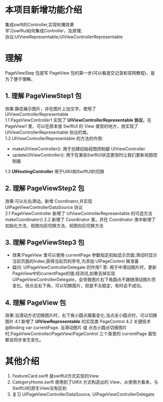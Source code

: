 # 本项目新增功能介绍
集成swift的Controller,实现轮播效果  
学习swiftui如何集成Controller，及原理;  
协议:UIViewRepresentable;UIViewControllerRepresentable

# 理解
PageViewStep 包是写 PageView 包的第一步(可以看提交记录和官网教程)，是为了便于理解。  
## 1. 理解 PageViewStep1 包
效果:静态展示图片，并在图片上加文字。使用了 UIViewControllerRepresentable  
1.1 PageViewController1 实现了 <b>UIViewControllerRepresentable 协议</b>。在 PageView1 里，可以在原本放 SwiftUI 的 View 类型的地方，放实现了 UIViewControllerRepresentable 协议的类。  
1.2 UIViewControllerRepresentable 的方法的作用:  
* makeUIViewController():  用于创建初始视图控制器 UIViewController
* updateUIViewController(): 用于在某些SwiftUI状态更改时让我们更新视图控制器  

1.3 <b>UIHostingController</b> 用于UIKit和SwiftUI的切换

## 2. 理解 PageViewStep2 包
效果:可以左右滑动。新增 Coordinator,并实现 UIPageViewControllerDataSource 协议  
2.1 PageViewController 新增了 UIViewControllerRepresentable 的可选方法 makeCoordinator()
2.2 新增了 Coordinator 类，并在 Coordinator 类中新增了初始化方法、视图向前切换方法、视图向后切换方法

## 3. 理解 PageViewStep3 包
* 效果:PageView 里可以使用 currentPage 参数指定初始显示页面;滑动时显示当前页面的Index;获得当前页的序号,为添加 UIPageControl 做准备  
* 疑问: UIPageViewControllerDelegate 的作用?  答: 用于中滑动图片时，更新 PageView中的currentPage的值;经测试,如果去掉实现 UIPageViewControllerDelegate，会导致图片右下角圆点不跟随滑动图片而变化。但点击右下角，可以切换图片，但是不太稳定，有时会不成功。  

## 4. 理解 PageView 包
效果:当滑动方式切换图片时，右下角小圆点跟着变化;当点击小圆点时，可以切换图片
4.1 新增了 <b>UIViewRepresentable</b> 的实现类 PageControl
4.2 关键技术 @Binding var currentPage. 当滑动图片 或 点击小圆点切换图片时,PageViewController/PageView/PageControl 三个类里的 currentPage 属性都会同步发生变化。

# 其他介绍
1. FeatureCard.swift 是swiftUI方式实现的View
2. CategoryHome.swift 使用到了UIKit 方式构造出的 View，从使用方看来，与SwiftUI的原生View没有区别
3. 复习 UIPageViewControllerDataSource, UIPageViewControllerDelegate